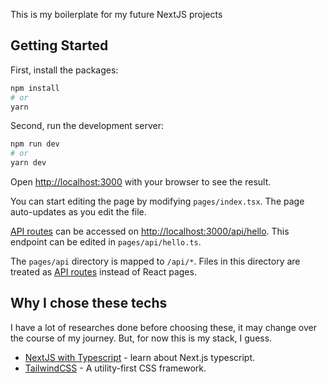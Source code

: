 This is my boilerplate for my future NextJS projects

## Getting Started

First, install the packages:

```bash
npm install
# or
yarn
```

Second, run the development server:

```bash
npm run dev
# or
yarn dev
```

Open [http://localhost:3000](http://localhost:3000) with your browser to see the result.

You can start editing the page by modifying `pages/index.tsx`. The page auto-updates as you edit the file.

[API routes](https://nextjs.org/docs/api-routes/introduction) can be accessed on [http://localhost:3000/api/hello](http://localhost:3000/api/hello). This endpoint can be edited in `pages/api/hello.ts`.

The `pages/api` directory is mapped to `/api/*`. Files in this directory are treated as [API routes](https://nextjs.org/docs/api-routes/introduction) instead of React pages.

## Why I chose these techs

I have a lot of researches done before choosing these, it may change over the course of my journey. But, for now this is my stack, I guess.

- [NextJS with Typescript](https://nextjs.org/docs/basic-features/typescript) - learn about Next.js typescript.
- [TailwindCSS](https://tailwindcss.com/) - A utility-first CSS framework.
